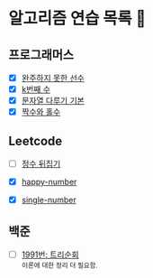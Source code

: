 # 알고리즘 연습 목록 :pencil:

## 프로그래머스
- [x] [완주하지 못한 선수](https://github.com/wowww/algorithm-test/blob/test-1/%EC%99%84%EC%A3%BC%ED%95%98%EC%A7%80%EB%AA%BB%ED%95%9C%EC%84%A0%EC%88%98.md)  
- [x] [k번째 수](https://github.com/wowww/algorithm-test/blob/master/practice/k%EB%B2%88%EC%A7%B8%20%EC%88%98.md)    
- [x] [문자열 다루기 기본](https://github.com/wowww/algorithm-test/blob/master/practice/%EB%AC%B8%EC%9E%90%EC%97%B4%EB%8B%A4%EB%A3%A8%EA%B8%B0%EA%B8%B0%EB%B3%B8.md)  
- [x] [짝수와 홀수](https://github.com/wowww/algorithm-test/blob/master/practice/%EC%A7%9D%EC%88%98%EC%99%80%ED%99%80%EC%88%98.md)

## Leetcode
- [ ] [정수 뒤집기](https://github.com/wowww/algorithm-test/blob/test-1/reverse-inerger.md)  
- [x] [happy-number](https://github.com/wowww/algorithm-test/blob/test-1/happy-number.md)  
- [x] [single-number](https://github.com/wowww/algorithm-test/blob/test-1/single-number.md)  


## 백준
- [ ] [1991번: 트리순회](https://github.com/wowww/algorithm-test/blob/test-1/%ED%8A%B8%EB%A6%AC%EC%88%9C%ED%9A%8C.md)  
  <small>이론에 대한 정리 더 필요함.</small>
